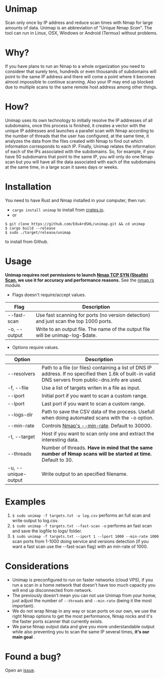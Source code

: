 # Unimap
Scan only once by IP address and reduce scan times with Nmap for large amounts of data. Unimap is an abbreviation of "Unique Nmap *Scan*". The tool can run in Linux, OSX, Windows or Android (Termux) without problems.

# Why?
If you have plans to run an Nmap to a whole organization you need to consideer that surely tens, hundreds or even thousands of subdomains will point to the same IP address and there will come a point where it becomes almost impossible to continue scanning. Also your IP may end up blocked due to multiple scans to the same remote host address among other things.

# How?
Unimap uses its own technology to initially resolve the IP addresses of all subdomains, once this process is finished, it creates a vector with the unique IP addresses and launches a parallel scan with Nmap according to the number of threads that the user has configured, at the same time, it analyzes the data from the files created with Nmap to find out which information corresponds to each IP. Finally, Unimap relates the information of each of the IPs associated with the subdomains. So, for example, if you have 50 subdomains that point to the same IP, you will only do one Nmap scan but you will have all the data associated with each of the subdomains at the same time, in a large scan it saves days or weeks.

# Installation

You need to have Rust and Nmap installed in your computer, then run:

* `cargo install unimap` to install from [crates.io](https://crates.io).
* or
```
$ git clone https://github.com/Edu4rdSHL/unimap.git && cd unimap
$ cargo build --release
$ sudo ./target/release/unimap
```
to install from Github.

# Usage

**Unimap requires root permissions to launch [Nmap TCP SYN (Stealth) Scan](https://nmap.org/book/synscan.html), we use it for accuracy and performance reasons.** See the [nmap.rs](https://github.com/Edu4rdSHL/unimap/blob/43b878e0d1ae74dc44d0ec51ce16a23fc6896a61/src/nmap.rs#L166) module.

* Flags doesn't require/accept values.

|Flag|Description|
|-----------|------------|
|--fast-scan|Use fast scanning for ports (no version detection) and just scan the top 1000 ports.|
|-o, --output| Write to an output file. The name of the output file will be unimap-log-$date.|

* Options require values.

|Option|Description|
|-----------|------------|
|--resolvers|Path to a file (or files) containing a list of DNS IP address. If no specified then 1.6k of built-in valid DNS servers from public-dns.info are used.|
|-f, --file|Use a list of targets writen in a file as input.|
|--iport|Initial port if you want to scan a custom range.|
|--lport|Last port if you want to scan a custom range.|
|--logs-dir|Path to save the CSV data of the process. Usefull when doing automated scans with the -o option.|
|--min-rate| Controls [Nmap's --min-rate](https://nmap.org/book/man-performance.html). Default to 30000.|
|-t, --target|Host if you want to scan only one and extract the interesting data.|
|--threads|Number of threads. **Have in mind that the same number of Nmap scans will be started at time.** Default to 30.|
|-u, --unique-output|Write output to an specified filename.|

# Examples

1. `$ sudo unimap -f targets.txt -u log.csv` performs an full scan and write output to log.csv.
2. `$ sudo unimap -f targets.txt --fast-scan -o` performs an fast scan and save the logfile to logs/ folder.
3. `$ sudo unimap -f targets.txt --iport 1 --lport 1000 --min-rate 1000` scan ports from 1-1000 doing service and versions detection (if you want a fast scan use the --fast-scan flag) with an min-rate of 1000.

# Considerations

* Unimap is preconfigured to run on faster networks (cloud VPS), if you run a scan in a home network that doesn't have too much capacity you will end up disconnected from network.
* The previously doesn't mean you can not use Unimap from your homw, just adjust the number of `--threads` and `--min-rate` (being it the most important).
* We do not wrap Nmap in any way or scan ports on our own, we use the right Nmap options to get the most performance, Nmap rocks and it's the faster ports scanner that currently exists.
* We parse Nmap output data and give you more understandable output while also preventing you to scan the same IP several times, **it's our main goal** .

# Found a bug?
Open an [issue](https://github.com/Edu4rdSHL/unimap).
